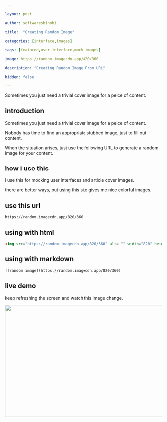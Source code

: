 ```yaml
---

layout: post

author: softwareshinobi

title:  "Creating Random Image"

categories: [interface,images]

tags: [featured,user interface,mock images]

image: https://random.imagecdn.app/820/360

description: "Creating Random Image From URL"

hidden: false

---
```


Sometimes you just need a trivial cover image for a peice of content.

## introduction

Sometimes you just need a trivial cover image for a peice of content.

Nobody has time to find an appropriate stubbed image, just to fill out content.

When the situation arises, just use the following URL to generate a random image for your content.

## how i use this

i use this for mocking user interfaces and article cover images.

there are better ways, but using this site gives me nice colorful images.

## use this url

```
https://random.imagecdn.app/820/360
```

## using with html

```html
<img src="https://random.imagecdn.app/820/360" alt= "" width="820" height="360">
```

## using with markdown

```
![random image](https://random.imagecdn.app/820/360)
```

## live demo

keep refreshing the screen and watch this image change.

<img src="https://random.imagecdn.app/820/360" alt= "" width="820" height="360">
